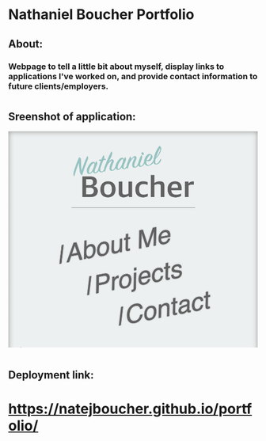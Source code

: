 # Nathaniel Boucher Portfolio

## About:

###    Webpage to tell a little bit about myself, display links to applications I've worked on, and provide contact information to future clients/employers.
#
## Sreenshot of application:
![Screenshot of deployed application](./assets/images/screenshot.png)
#
## Deployment link:
# https://natejboucher.github.io/portfolio/

